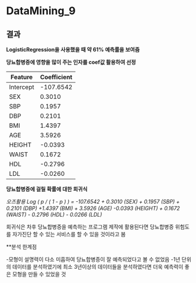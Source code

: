 # DataMining_9

## 결과
__LogisticRegression을 사용했을 때 약 61% 예측률을 보여줌__

__당뇨합병증에 영향을 많이 주는 인자를 coef값 활용하여 선정__

|    Feature   |   Coefficient   |
|--------------|-----------------|
| Intercept    |    -107.6542    |
| SEX          |     0.3010      |
| SBP          |     0.1957      |
| DBP          |     0.2101      |
| BMI          |     1.4397      |
| AGE          |     3.5926      |
| HEIGHT       |    -0.0393      |
| WAIST        |     0.1672      |
| HDL          |    -0.2796      |
| LDL          |    -0.0260      |


__당뇨합병증에 걸릴 확률에 대한 회귀식__

_오즈활용_
_Log ( p / ( 1 - p ) ) = -107.6542 + 0.3010 (SEX) + 0.1957 (SBP) + 0.2101 (DBP) +1.4397 (BMI) + 3.5926 (AGE) -0.0393 (HEIGHT) + 0.1672 (WAIST) - 0.2796 (HDL) - 0.0266 (LDL)_

회귀식은 차후 당뇨합병증을 예측하는 프로그램 제작에 활용된다면 당뇨합병증 위험도를 자가진단 할 수 있는 서비스를 할 수 있을 것이라고 봄


**분석 한계점

-모형이 설명력이 다소 미흡하여 당뇨합병증이 잘 예측되었다고 볼 수 없었음
-1년 단위의 데이터를 분석하였기에 최소 3년이상의 데이터들을 분석하였다면 더욱 예측력이 좋은 모형을 만들 수 있었을 것
